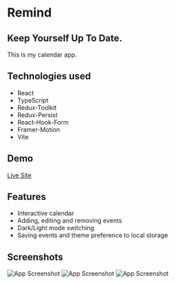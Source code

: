 # Remind

## Keep Yourself Up To Date.

This is my calendar app.
 

## Technologies used

* React
* TypeScript
* Redux-Toolkit
* Redux-Persist
* React-Hook-Form
* Framer-Motion
* Vite


## Demo

[Live Site](https://zwiro.github.io/remind-calendar-app/)


## Features

* Interactive calendar
* Adding, editing and removing events
* Dark/Light mode switching
* Saving events and theme preference to local storage


## Screenshots

![App Screenshot](https://i.postimg.cc/L4BkpFCW/Screenshot-2023-03-20-at-15-29-42-Remind-Keep-Yourself-Up-To-Date.png)
![App Screenshot](https://i.postimg.cc/HsYwWvFk/Screenshot-2023-03-20-at-15-30-50-Remind-Keep-Yourself-Up-To-Date.png)
![App Screenshot](https://i.postimg.cc/BnvBp7CV/Screenshot-2023-03-20-at-15-31-10-Remind-Keep-Yourself-Up-To-Date.png)

